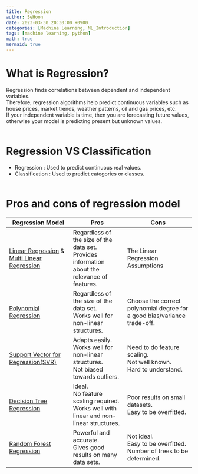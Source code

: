```yaml
---
title: Regression
author: SeHoon
date: 2023-03-30 20:30:00 +0900
categories: [Machine Learning, ML_Introduction]
tags: [machine learning, python]
math: true
mermaid: true
---
```


# What is Regression?<br>
Regression finds correlations between dependent and independent variables. <br>
Therefore, regression algorithms help predict continuous variables such as house prices, market trends, weather patterns, oil and gas prices, etc.<br>
If your independent variable is time, then you are forecasting future values, otherwise your model is predicting present but unknown values.<br>
<br>

# Regression VS Classification

+ Regression : Used to predict continuous real values.
+ Classification : Used to predict categories or classes.
<br><br>

# Pros and cons of regression model

| Regression Model | Pros | Cons |
| --- | --- | --- |
| [Linear Regression](https://csh970605.github.io/posts/Simple_Linear_Regression/) & [Multi Linear Regression](https://github.com/csh970605/Machine-LearningA-Z/tree/main/Part%202%20-%20Regression/Section%205%20-%20Multiple%20Linear%20Regression/Python) | Regardless of the size of the data set.<br>Provides information about the relevance of features. | The Linear Regression Assumptions |
| [Polynomial Regression](https://csh970605.github.io/posts/Polynomial_Regression/) | Regardless of the size of the data set.<br>Works well for non-linear structures. | Choose the correct polynomial degree for a good bias/variance trade-off. |
| [Support Vector for Regression(SVR)](https://csh970605.github.io/posts/SVR/) | Adapts easily.<br>Works well for non-linear structures.<br> Not biased towards outliers. | Need to do feature scaling.<br>Not well known.<br>Hard to understand. |
| [Decision Tree Regression](https://csh970605.github.io/posts/Decision_Tree_Regression/) | Ideal.<br>No feature scaling required.<br>Works well with linear and non-linear structures. | Poor results on small datasets.<br>Easy to be overfitted. |
| [Random Forest Regression](https://csh970605.github.io/posts/Random_Forest_Regression/) | Powerful and accurate.<br>Gives good results on many data sets. | Not ideal.<br>Easy to be overfitted.<br>Number of trees to be determined. |

<br>
<br>
<br>
<br>

